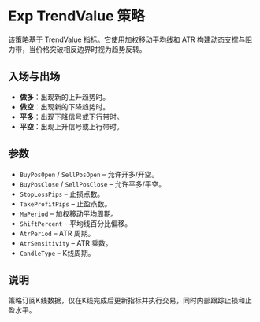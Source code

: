 # Exp TrendValue 策略

该策略基于 TrendValue 指标。它使用加权移动平均线和 ATR 构建动态支撑与阻力带，当价格突破相反边界时视为趋势反转。

## 入场与出场
- **做多**：出现新的上升趋势时。
- **做空**：出现新的下降趋势时。
- **平多**：出现下降信号或下行带时。
- **平空**：出现上升信号或上行带时。

## 参数
- `BuyPosOpen` / `SellPosOpen` – 允许开多/开空。
- `BuyPosClose` / `SellPosClose` – 允许平多/平空。
- `StopLossPips` – 止损点数。
- `TakeProfitPips` – 止盈点数。
- `MaPeriod` – 加权移动平均周期。
- `ShiftPercent` – 平均线百分比偏移。
- `AtrPeriod` – ATR 周期。
- `AtrSensitivity` – ATR 乘数。
- `CandleType` – K线周期。

## 说明
策略订阅K线数据，仅在K线完成后更新指标并执行交易，同时内部跟踪止损和止盈水平。
